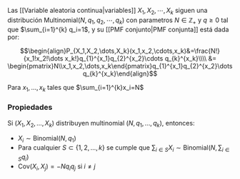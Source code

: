 
Las [[Variable aleatoria continua|variables]] $X_1, X_2, \cdots, X_k$ siguen una distribución Multinomial$(N,q_1,q_2,\cdots, q_k)$ con parametros $N\in\mathbb{Z}_+$ y $q\geq 0$ tal que $\sum_{i=1}^{k} q_i=1$, y su [[PMF conjunto|PMF conjunta]] está dada por: 

$$\begin{align}P_{X_1,X_2,\dots,X_k}(x_1,x_2,\cdots,x_k)&=\frac{N!}{x_1!x_2!\dots x_k!}q_{1}^{x_1}q_{2}^{x_2}\cdots q_{k}^{x_k}\\\\
&= \begin{pmatrix}N\\x_1,x_2,\dots,x_k\end{pmatrix}q_{1}^{x_1}q_{2}^{x_2}\dots q_{k}^{x_k}\end{align}$$ 


Para $x_1, \dots, x_k$ tales que $\sum_{i=1}^{k}x_i=N$ 

### Propiedades 

Si $(X_1, X_2, \dots, X_k)$ distribuyen multinomial $(N,q_1,\dots, q_k)$, entonces: 

- $X_i \sim\text{Binomial}(N,q_1)$
- Para cualquier $S\subset\lbrace 1,2,\dots,k\rbrace$ se cumple que $\sum_{i \in S}X_i\sim\text{Binomial}(N,\sum_{i\in S}q_i)$ 
- $\text{Cov}(X_i, X_j) = -Nq_iq_j$ si $i\neq j$ 